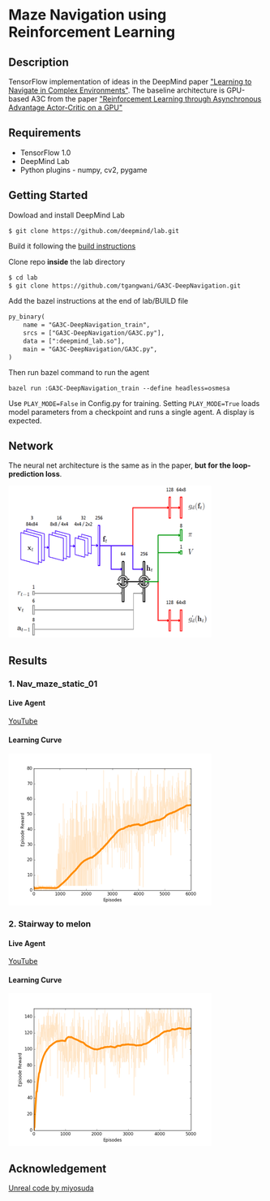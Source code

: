 # Maze Navigation using Reinforcement Learning

## Description

TensorFlow implementation of ideas in the DeepMind paper ["Learning to Navigate in Complex Environments"](https://arxiv.org/abs/1611.03673). The baseline architecture is GPU-based A3C from the paper ["Reinforcement Learning through Asynchronous Advantage Actor-Critic on a GPU"](https://openreview.net/forum?id=r1VGvBcxl)

## Requirements

* TensorFlow 1.0
* DeepMind Lab
* Python plugins - numpy, cv2, pygame

## Getting Started

Dowload and install DeepMind Lab
```
$ git clone https://github.com/deepmind/lab.git
```
Build it following the [build instructions](https://github.com/deepmind/lab/blob/master/docs/build.md)

Clone repo **inside** the lab directory
```
$ cd lab
$ git clone https://github.com/tgangwani/GA3C-DeepNavigation.git
```
Add the bazel instructions at the end of lab/BUILD file

```
py_binary(
    name = "GA3C-DeepNavigation_train",
    srcs = ["GA3C-DeepNavigation/GA3C.py"],
    data = [":deepmind_lab.so"],
    main = "GA3C-DeepNavigation/GA3C.py",
)
```

Then run bazel command to run the agent 
```
bazel run :GA3C-DeepNavigation_train --define headless=osmesa
```
Use ```PLAY_MODE=False``` in Config.py for training. 
Setting ```PLAY_MODE=True``` loads model parameters from a 
checkpoint and runs a single agent. A display is expected.

## Network
The neural net architecture is the same as in the paper, **but for the
loop-prediction loss**.

<img src="./assets/nn.png" width="400" height="300" />

## Results 

### 1. Nav_maze_static_01

#### Live Agent 
[YouTube](https://www.youtube.com/watch?v=vyS0Z7wdHHs)

#### Learning Curve
<img src="./assets/nav_maze_static_01_score.png" width="400" height="300" />

### 2. Stairway to melon

#### Live Agent 
[YouTube](https://www.youtube.com/watch?v=0R5MGM7VPo4)

#### Learning Curve
<img src="./assets/stairway_to_melon_score.png" width="400" height="300" />


## Acknowledgement 
[Unreal code by miyosuda](https://github.com/miyosuda/unreal)
